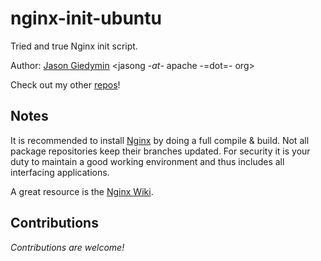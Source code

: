 # nginx-init-ubuntu #

Tried and true Nginx init script.

Author: [Jason Giedymin](http://jasongiedymin.com) <jasong -_at_- apache -=dot=- org>

Check out my other [repos](http://github.com/JasonGiedymin)!

## Notes ##
It is recommended to install [Nginx](http://nginx.net/) by doing a full compile & build. Not all package repositories keep their branches updated. For security it is your duty to maintain a good working environment and thus includes all interfacing applications.

A great resource is the [Nginx Wiki](http://wiki.nginx.org/).

## Contributions ##
_Contributions are welcome!_